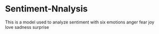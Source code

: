 # Sentiment-Nnalysis
This is a model used to analyze sentiment with six emotions anger fear joy love sadness surprise
